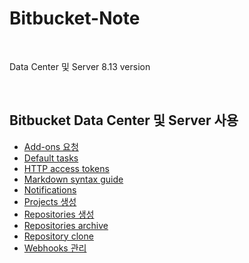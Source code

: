 # Bitbucket-Note

<br>

Data Center 및 Server 8.13 version

<br>

## Bitbucket Data Center 및 Server 사용
- [Add-ons 요청](https://github.com/bigmtn1113/Bitbucket-Note/blob/main/Bitbucket%20Data%20Center%EC%99%80%20Server%20%EC%82%AC%EC%9A%A9/Add-ons%20%EC%9A%94%EC%B2%AD.md)
- [Default tasks](https://github.com/bigmtn1113/Bitbucket-Note/blob/main/Bitbucket%20Data%20Center%EC%99%80%20Server%20%EC%82%AC%EC%9A%A9/Default%20tasks.md)
- [HTTP access tokens](https://github.com/bigmtn1113/Bitbucket-Note/blob/main/Bitbucket%20Data%20Center%EC%99%80%20Server%20%EC%82%AC%EC%9A%A9/HTTP%20access%20tokens.md)
- [Markdown syntax guide](https://github.com/bigmtn1113/Bitbucket-Note/blob/main/Bitbucket%20Data%20Center%EC%99%80%20Server%20%EC%82%AC%EC%9A%A9/Markdown%20syntax%20guide.md)
- [Notifications](https://github.com/bigmtn1113/Bitbucket-Note/blob/main/Bitbucket%20Data%20Center%EC%99%80%20Server%20%EC%82%AC%EC%9A%A9/Notifications.md)
- [Projects 생성](https://github.com/bigmtn1113/Bitbucket-Note/blob/main/Bitbucket%20Data%20Center%EC%99%80%20Server%20%EC%82%AC%EC%9A%A9/Projects%20%EC%83%9D%EC%84%B1.md)
- [Repositories 생성](https://github.com/bigmtn1113/Bitbucket-Note/blob/main/Bitbucket%20Data%20Center%EC%99%80%20Server%20%EC%82%AC%EC%9A%A9/Repositories%20%EC%83%9D%EC%84%B1.md)
- [Repositories archive](https://github.com/bigmtn1113/Bitbucket-Note/blob/main/Bitbucket%20Data%20Center%EC%99%80%20Server%20%EC%82%AC%EC%9A%A9/Repository%20archive.md)
- [Repository clone](https://github.com/bigmtn1113/Bitbucket-Note/blob/main/Bitbucket%20Data%20Center%EC%99%80%20Server%20%EC%82%AC%EC%9A%A9/Repository%20clone.md)
- [Webhooks 관리](https://github.com/bigmtn1113/Bitbucket-Note/blob/main/Bitbucket%20Data%20Center%EC%99%80%20Server%20%EC%82%AC%EC%9A%A9/Webhooks%20%EA%B4%80%EB%A6%AC.md)
